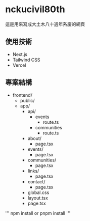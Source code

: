 # nckucivil80th

這是用來寫成大土木八十週年系慶的網頁

## 使用技術

- Next.js
- Tailwind CSS
- Vercel

## 專案結構

- frontend/
  - public/
  - app/
    - api/
      - events
        - route.ts
      - communities
        - route.ts
    - about/
      - page.tsx
    - events/
      - page.tsx
    - communities/
      - page.tsx
    - links/
      - page.tsx
    - contact/
      - page.tsx
    - global.css
    - layout.tsx
    - page.tsx

'''
npm install or pnpm install
'''
